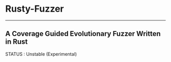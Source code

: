 # Rusty-Fuzzer
-----------------------------------------------------
A Coverage Guided Evolutionary Fuzzer Written in Rust
-----------------------------------------------------

STATUS : Unstable (Experimental)

